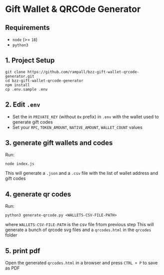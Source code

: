 # Gift Wallet & QRCOde Generator

## Requirements

- `node` (>= `18`)
- `python3`

## 1. Project Setup

```
git clone https://github.com/rampall/bzz-gift-wallet-qrcode-generator.git
cd bzz-gift-wallet-qrcode-generator
npm install
cp .env.sample .env
```

## 2. Edit `.env`

- Set the in `PRIVATE_KEY` (without `0x` prefix) in `.env` with the wallet used to generate gift codes
- Set your `RPC`, `TOKEN_AMOUNT`, `NATIVE_AMOUNT`, `WALLET_COUNT` values

## 3. generate gift wallets and codes

Run:
```
node index.js
```
This will generate a `.json` and a `.csv` file with the list of wallet address and gift codes

## 4. generate qr codes

Run:
```
python3 generate-qrcode.py <WALLETS-CSV-FILE-PATH>
```
where `WALLETS-CSV-FILE-PATH` is the csv file frtom previous step
This will generate a bunch of qrcode svg files and a `qrcodes.html` in the `qrcodes` folder

## 5. print pdf

Open the generated `qrcodes.html` in a browser and press `CTRL + P` to save as PDF
